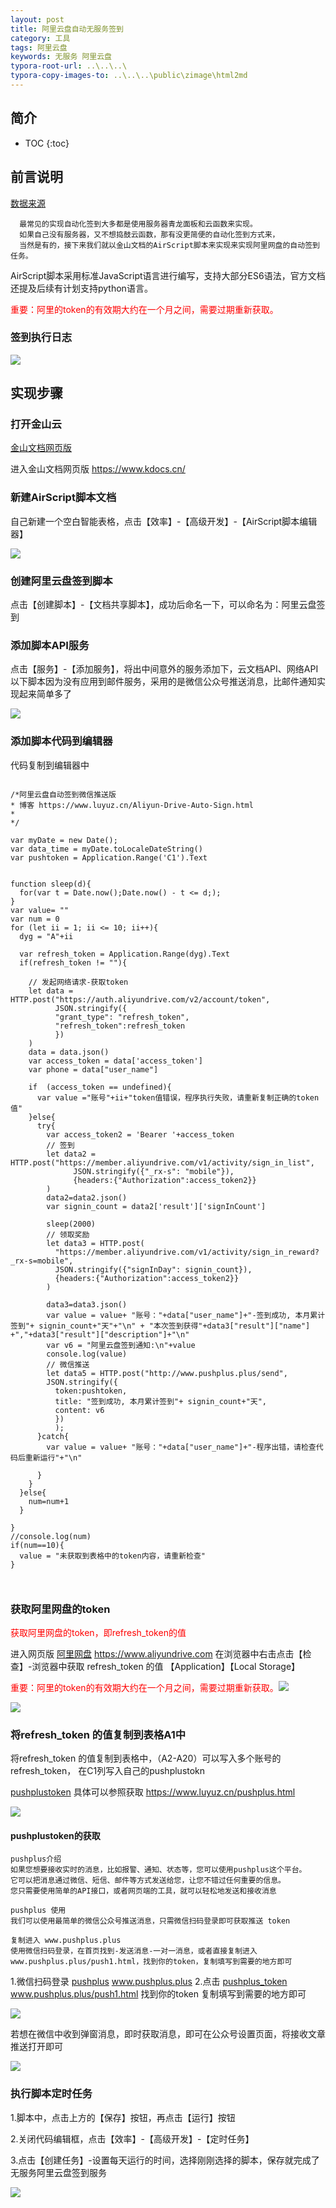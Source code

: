 ```yaml
---
layout: post
title: 阿里云盘自动无服务签到
category: 工具
tags: 阿里云盘
keywords: 无服务 阿里云盘
typora-root-url: ..\..\..\
typora-copy-images-to: ..\..\..\public\zimage\html2md
---
```


## 简介
 * TOC
 {:toc}


<title>阿里云盘自动无服务签到</title>


## 前言说明
[数据来源](https://www.luyuz.cn/Aliyun-Drive-Auto-Sign.html)
```
  最常见的实现自动化签到大多都是使用服务器青龙面板和云函数来实现。
  如果自己没有服务器，又不想捣鼓云函数，那有没更简便的自动化签到方式来，
  当然是有的，接下来我们就以金山文档的AirScript脚本来实现来实现阿里网盘的自动签到任务。
```

AirScript脚本采用标准JavaScript语言进行编写，支持大部分ES6语法，官方文档还提及后续有计划支持python语言。

<font color=#FF000 >重要：阿里的token的有效期大约在一个月之间，需要过期重新获取。</font>


### 签到执行日志

<img src="/public/zimage/html2md/20231107_1.png">


## 实现步骤


### 打开金山云

[金山文档网页版](https://www.kdocs.cn/)


进入金山文档网页版 https://www.kdocs.cn/


### 新建AirScript脚本文档

自己新建一个空白智能表格，点击【效率】-【高级开发】-【AirScript脚本编辑器】

<img src="/public/zimage/html2md/20231107_2.png">


### 创建阿里云盘签到脚本

点击【创建脚本】-【文档共享脚本】，成功后命名一下，可以命名为：阿里云盘签到


### 添加脚本API服务

点击【服务】-【添加服务】，将出中间意外的服务添加下，云文档API、网络API以下脚本因为没有应用到邮件服务，采用的是微信公众号推送消息，比邮件通知实现起来简单多了


<img src="/public/zimage/html2md/20231107_3.png">


### 添加脚本代码到编辑器

代码复制到编辑器中

```

/*阿里云盘自动签到微信推送版
* 博客 https://www.luyuz.cn/Aliyun-Drive-Auto-Sign.html
* 
*/

var myDate = new Date();
var data_time = myDate.toLocaleDateString()
var pushtoken = Application.Range('C1').Text


function sleep(d){
  for(var t = Date.now();Date.now() - t <= d;);
}
var value= ""
var num = 0
for (let ii = 1; ii <= 10; ii++){
  dyg = "A"+ii

  var refresh_token = Application.Range(dyg).Text
  if(refresh_token != ""){
  
    // 发起网络请求-获取token
    let data = HTTP.post("https://auth.aliyundrive.com/v2/account/token",
          JSON.stringify({
          "grant_type": "refresh_token",
          "refresh_token":refresh_token
          })
    )
    data = data.json()
    var access_token = data['access_token']
    var phone = data["user_name"]

    if  (access_token == undefined){
      var value ="账号"+ii+"token值错误，程序执行失败，请重新复制正确的token值"
    }else{
      try{
        var access_token2 = 'Bearer '+access_token
        // 签到
        let data2 = HTTP.post("https://member.aliyundrive.com/v1/activity/sign_in_list",
              JSON.stringify({"_rx-s": "mobile"}),
              {headers:{"Authorization":access_token2}}
        )
        data2=data2.json()
        var signin_count = data2['result']['signInCount']

        sleep(2000)
        // 领取奖励
        let data3 = HTTP.post(
          "https://member.aliyundrive.com/v1/activity/sign_in_reward?_rx-s=mobile",
          JSON.stringify({"signInDay": signin_count}),
          {headers:{"Authorization":access_token2}}
        )

        data3=data3.json()
        var value = value+ "账号："+data["user_name"]+"-签到成功, 本月累计签到"+ signin_count+"天"+"\n" + "本次签到获得"+data3["result"]["name"] +","+data3["result"]["description"]+"\n"
        var v6 = "阿里云盘签到通知:\n"+value
        console.log(value)
        // 微信推送
        let data5 = HTTP.post("http://www.pushplus.plus/send",
        JSON.stringify({
          token:pushtoken,
          title: "签到成功, 本月累计签到"+ signin_count+"天",
          content: v6
          })
          );
      }catch{
        var value = value+ "账号："+data["user_name"]+"-程序出错，请检查代码后重新运行"+"\n"
       
      }
    }
  }else{
    num=num+1
  }

}
//console.log(num)
if(num==10){
  value = "未获取到表格中的token内容，请重新检查"
}



```



### 获取阿里网盘的token

<font color=#FF000 > 获取阿里网盘的token，即refresh_token的值 </font>

进入网页版 [阿里网盘](https://www.aliyundrive.com/)    https://www.aliyundrive.com
在浏览器中右击点击【检查】-浏览器中获取 refresh_token 的值 【Application】【Local Storage】

<font color=#FF000 >重要：阿里的token的有效期大约在一个月之间，需要过期重新获取。</font><img src="/_posts/Technology/html2md/..\..\..\public\zimage\html2md/20231107_5.png">

<img src="/public/zimage/html2md/20231107_4.png">



### 将refresh_token 的值复制到表格A1中

将refresh_token 的值复制到表格中，（A2-A20）可以写入多个账号的refresh_token， 在C1列写入自己的pushplustokn

[pushplustoken](https://www.luyuz.cn/pushplus.html)  具体可以参照获取  https://www.luyuz.cn/pushplus.html

<img src="/public/zimage/html2md/20231107_5.png">

#### pushplustoken的获取 

```
pushplus介绍
如果您想要接收实时的消息，比如报警、通知、状态等，您可以使用pushplus这个平台。
它可以把消息通过微信、短信、邮件等方式发送给您，让您不错过任何重要的信息。
您只需要使用简单的API接口，或者网页端的工具，就可以轻松地发送和接收消息
```


```
pushplus 使用
我们可以使用最简单的微信公众号推送消息，只需微信扫码登录即可获取推送 token

复制进入 www.pushplus.plus 
使用微信扫码登录，在首页找到-发送消息-一对一消息，或者直接复制进入www.pushplus.plus/push1.html，找到你的token，复制填写到需要的地方即可
```
1.微信扫码登录 [pushplus](www.pushplus.plus)  www.pushplus.plus
2.点击 [pushplus_token](www.pushplus.plus/push1.html)      www.pushplus.plus/push1.html   找到你的token 复制填写到需要的地方即可


<img src="/public/zimage/html2md/20231107_1532_1.png">


若想在微信中收到弹窗消息，即时获取消息，即可在公众号设置页面，将接收文章推送打开即可

<img src="/public/zimage/html2md/20231107_1532_2.png">





### 执行脚本定时任务

1.脚本中，点击上方的【保存】按钮，再点击【运行】按钮

2.关闭代码编辑框，点击【效率】-【高级开发】-【定时任务】

3.点击【创建任务】-设置每天运行的时间，选择刚刚选择的脚本，保存就完成了无服务阿里云盘签到服务


<img src="/public/zimage/html2md/20231107_6.png">
